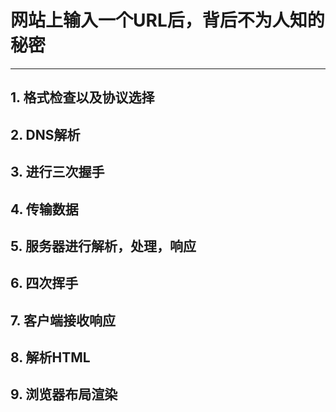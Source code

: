 # 网站上输入一个URL后，背后不为人知的秘密

-------------------

## 1. 格式检查以及协议选择

## 2. DNS解析

## 3. 进行三次握手

## 4. 传输数据

## 5. 服务器进行解析，处理，响应

## 6. 四次挥手

## 7. 客户端接收响应

## 8. 解析HTML

## 9. 浏览器布局渲染


